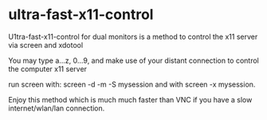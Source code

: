 # ultra-fast-x11-control
U1tra-fast-x11-control for dual monitors is a method to control the x11 server via screen and xdotool

You may type a...z, 0...9, and make use of your distant connection to control the computer x11 server

run screen with: screen -d -m -S mysession  and  with  screen -x mysession.

Enjoy this method which is much much faster than VNC if you have a slow internet/wlan/lan connection. 

